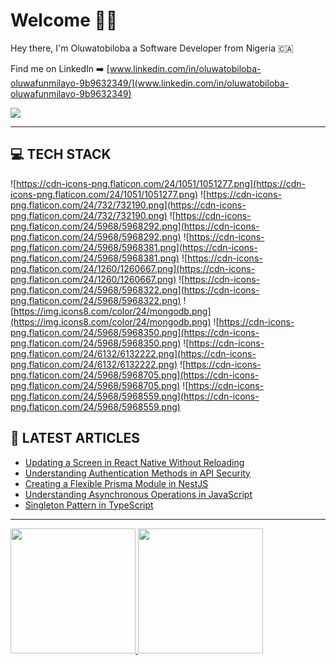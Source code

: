 # Welcome 👋🏿

Hey there, I'm Oluwatobiloba a Software Developer from Nigeria 🇨🇦	

Find me on LinkedIn ➡️ [www.linkedin.com/in/oluwatobiloba-oluwafunmilayo-9b9632349/](www.linkedin.com/in/oluwatobiloba-oluwafunmilayo-9b9632349)

<img src="https://media-exp1.licdn.com/dms/image/C4D16AQF4UQpsJ_2vdQ/profile-displaybackgroundimage-shrink_350_1400/0/1623272611188?e=2147483647&v=beta&t=JlNK3nuHS95IxBuB0qpQqdGZ6J6P8wmcBWvnkvOLXxc"/>

---

## 💻 TECH STACK

![https://cdn-icons-png.flaticon.com/24/1051/1051277.png](https://cdn-icons-png.flaticon.com/24/1051/1051277.png)
![https://cdn-icons-png.flaticon.com/24/732/732190.png](https://cdn-icons-png.flaticon.com/24/732/732190.png)
![https://cdn-icons-png.flaticon.com/24/5968/5968292.png](https://cdn-icons-png.flaticon.com/24/5968/5968292.png)
![https://cdn-icons-png.flaticon.com/24/5968/5968381.png](https://cdn-icons-png.flaticon.com/24/5968/5968381.png)
![https://cdn-icons-png.flaticon.com/24/1260/1260667.png](https://cdn-icons-png.flaticon.com/24/1260/1260667.png)
![https://cdn-icons-png.flaticon.com/24/5968/5968322.png](https://cdn-icons-png.flaticon.com/24/5968/5968322.png)
![https://img.icons8.com/color/24/mongodb.png](https://img.icons8.com/color/24/mongodb.png)
![https://cdn-icons-png.flaticon.com/24/5968/5968350.png](https://cdn-icons-png.flaticon.com/24/5968/5968350.png)
![https://cdn-icons-png.flaticon.com/24/6132/6132222.png](https://cdn-icons-png.flaticon.com/24/6132/6132222.png)
![https://cdn-icons-png.flaticon.com/24/5968/5968705.png](https://cdn-icons-png.flaticon.com/24/5968/5968705.png)
![https://cdn-icons-png.flaticon.com/24/5968/5968559.png](https://cdn-icons-png.flaticon.com/24/5968/5968559.png)


## 📝 LATEST ARTICLES

<!-- BLOG-POST-LIST:START -->
- [Updating a Screen in React Native Without Reloading](https://medium.com/@oluwateezzy03/updating-a-screen-in-react-native-without-reloading-45f9c7f25b8b)
- [Understanding Authentication Methods in API Security](https://medium.com/@oluwateezzy03/understanding-authentication-methods-in-api-security-09bd53814769)
- [Creating a Flexible Prisma Module in NestJS](https://medium.com/@oluwateezzy03/creating-a-flexible-prisma-module-in-nestjs-710e0321ec5d)
- [Understanding Asynchronous Operations in JavaScript](https://medium.com/@oluwateezzy03/understing-asynchronous-operations-in-javascript-acd7bcec12b9)
- [Singleton Pattern in TypeScript](https://medium.com/@oluwateezzy03/singleton-pattern-in-typescript-5a4f6a178988)
<!-- BLOG-POST-LIST:END -->

---


<a href="https://github.com/oluwateezzy">
  <img height="200px" src="https://github-readme-stats.vercel.app/api?username=oluwateezzy" />
</a>
<a href="https://github.com/oluwateezzy">
  <img height="200px" src="https://github-readme-stats.vercel.app/api/top-langs/?username=oluwateezzy" />
</a>
